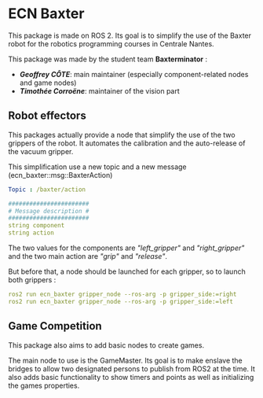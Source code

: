 # ECN Baxter

This package is made on ROS 2. Its goal is to simplify the use of the Baxter robot 
for the robotics programming courses in Centrale Nantes.

This package was made by the student team **Baxterminator** :

- **_Geoffrey CÔTE_**: main maintainer (especially component-related nodes and game nodes)
- **_Timothée Corroëne_**: maintainer of the vision part

## Robot effectors

This packages actually provide a node that simplify the use of the two grippers of 
the robot. It automates the calibration and the auto-release of the vacuum gripper.

This simplification use a new topic and a new message (ecn_baxter::msg::BaxterAction)
```YAML
Topic : /baxter/action

#######################
# Message description #
#######################
string component
string action
```

The two values for the components are *"left_gripper"* and *"right_gripper"* and the 
two main action are *"grip"* and *"release"*.

But before that, a node should be launched for each gripper, so to launch both grippers :
```YAML
ros2 run ecn_baxter gripper_node --ros-arg -p gripper_side:=right
ros2 run ecn_baxter gripper_node --ros-arg -p gripper_side:=left
```

## Game Competition

This package also aims to add basic nodes to create games.

The main node to use is the GameMaster. Its goal is to make enslave the bridges to allow 
two designated persons to publish from ROS2 at the time. It also adds basic functionality
to show timers and points as well as initializing the games properties.
